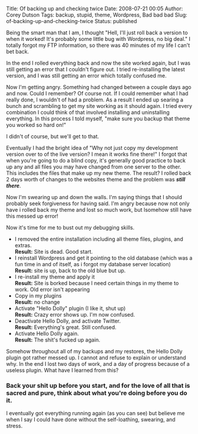 Title: Of backing up and checking twice
Date: 2008-07-21 00:05
Author: Corey Dutson
Tags: backup, stupid, theme, Wordpress, Bad bad bad
Slug: of-backing-up-and-checking-twice
Status: published

Being the smart man that I am, I thought "Hell, I'll just roll back a
version to when it worked! It's probably some little bug with Wordpress,
no big deal." I totally forgot my FTP information, so there was 40
minutes of my life I can't bet back.

In the end I rolled everything back and now the site worked again, but I
was still getting an error that I couldn't figure out. I tried
re-installing the latest version, and I was still getting an error which
totally confused me.

Now I'm getting angry. Something had changed between a couple days ago
and now. Could I remember? Of course not. If I could remember what I had
really done, I wouldn't of had a problem. As a result I ended up searing
a bunch and scrambling to get my site working as it should again. I
tried every combination I could think of that involved installing and
uninstalling everything. In this process I told myself, "make sure you
backup that theme you worked so hard on!"

I didn't of course, but we'll get to that.

Eventually I had the bright idea of "Why not just copy my development
version over to of the live version? I mean it works fine there!" I
forgot that when you're going to do a blind copy, it's generally good
practice to back up any and all files you may have changed from one
server to the other. This includes the files that make up my new theme.
The result? I rolled back 2 days worth of changes to the websites theme
and the problem was ***still there***.



Now I'm swearing up and down the walls. I'm saying things that I should
probably seek forgiveness for having said. I'm angry because now not
only have i rolled back my theme and lost so much work, but Isomehow
still have this messed up error!

Now it's time for me to bust out my debugging skills.

-   I removed the entire installation including all theme files,
    plugins, and extras.  
    **Result:** Site is dead. Good start.
-   I reinstall Wordpress and get it pointing to the old database (which
    was a fun time in and of itself, as i forgot my database server
    location)  
    **Result:** site is up, back to the old blue but up.
-   I re-install my theme and apply it  
    **Result:** Site is borked because I need certain things in my
    theme to work. Old error isn't appearing
-   Copy in my plugins  
    **Result:** no change
-   Activate "Hello Dolly" plugin (I like it, shut up)  
    **Result:** Crazy error shows up. I'm now confused.
-   Deactivate Hello Dolly, and activate Twitter.  
    **Result:** Everything's great. Still confused.
-   Activate Hello Dolly again.  
    **Result:** The shit's fucked up again.

Somehow throughout all of my backups and my restores, the Hello Dolly
plugin got rather messed up. I cannot and refuse to explain or
understand why. In the end I lost two days of work, and a day of
progress because of a useless plugin. What have I learned from this?

### Back your shit up before you start, and for the love of all that is sacred and pure, think about what you're doing before you do it.

I eventually got everything running again (as you can see) but believe
me when I say I could have done without the self-loathing, swearing, and
stress.
